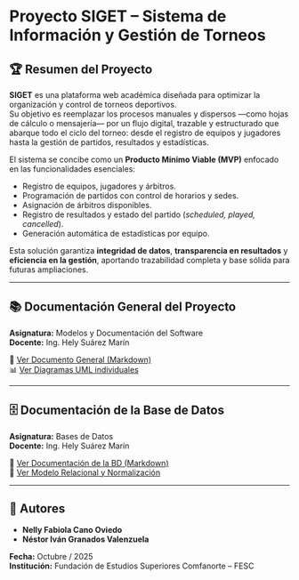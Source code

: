 # Proyecto SIGET – Sistema de Información y Gestión de Torneos

## 🏆 Resumen del Proyecto
**SIGET** es una plataforma web académica diseñada para optimizar la organización y control de torneos deportivos.  
Su objetivo es reemplazar los procesos manuales y dispersos —como hojas de cálculo o mensajería— por un flujo digital, trazable y estructurado que abarque todo el ciclo del torneo: desde el registro de equipos y jugadores hasta la gestión de partidos, resultados y estadísticas.

El sistema se concibe como un **Producto Mínimo Viable (MVP)** enfocado en las funcionalidades esenciales:
- Registro de equipos, jugadores y árbitros.  
- Programación de partidos con control de horarios y sedes.  
- Asignación de árbitros disponibles.  
- Registro de resultados y estado del partido (*scheduled, played, cancelled*).  
- Generación automática de estadísticas por equipo.

Esta solución garantiza **integridad de datos**, **transparencia en resultados** y **eficiencia en la gestión**, aportando trazabilidad completa y base sólida para futuras ampliaciones.

---

## 📚 Documentación General del Proyecto
**Asignatura:** Modelos y Documentación del Software  
**Docente:** Ing. Hely Suárez Marín  

📄 [Ver Documento General (Markdown)](./documentation/documentation_siget.md)  
📊 [Ver Diagramas UML individuales](./uml/export/png/)  

---

## 🗄️ Documentación de la Base de Datos
**Asignatura:** Bases de Datos  
**Docente:** Ing. Hely Suárez Marín  

📄 [Ver Documentación de la BD (Markdown)](./db/models/Modelo_ER.md)  
📘 [Ver Modelo Relacional y Normalización](./db/models/Modelo_Relacional.md)

---

## 👥 Autores
- **Nelly Fabiola Cano Oviedo**  
- **Néstor Iván Granados Valenzuela**

**Fecha:** Octubre / 2025  
**Institución:** Fundación de Estudios Superiores Comfanorte – FESC  
